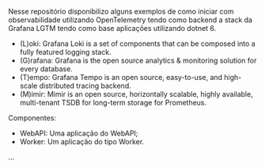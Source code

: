 Nesse repositório disponibilizo alguns exemplos de como iniciar com observabilidade utilizando OpenTelemetry tendo como backend a stack da Grafana LGTM tendo como base aplicações utilizando dotnet 6.

- (L)oki: Grafana Loki is a set of components that can be composed into a fully featured logging stack.
- (G)rafana: Grafana is the open source analytics & monitoring solution for every database.
- (T)empo: Grafana Tempo is an open source, easy-to-use, and high-scale distributed tracing backend.
- (M)imir: Mimir is an open source, horizontally scalable, highly available, multi-tenant TSDB for long-term storage for Prometheus.

Componentes:
- WebAPI: Uma aplicação do WebAPI;
- Worker: Um aplicação do tipo Worker.

...